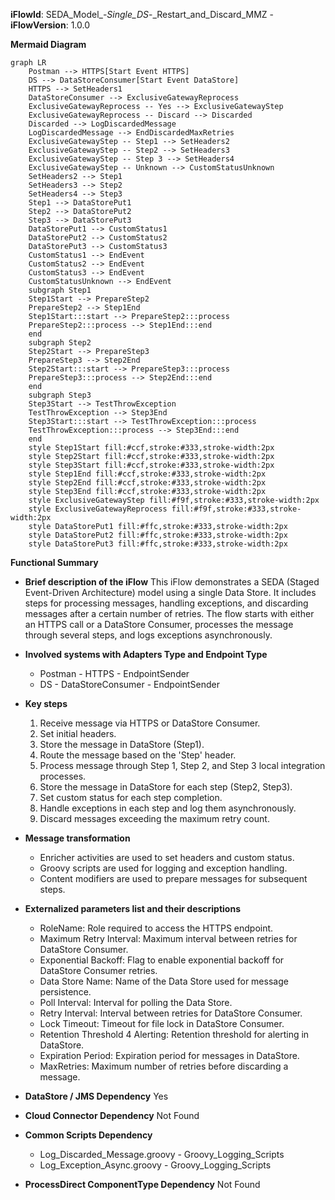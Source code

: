 **iFlowId**: SEDA_Model_-_Single_DS_-_Restart_and_Discard_MMZ - **iFlowVersion**: 1.0.0

**Mermaid Diagram**
```mermaid
graph LR
    Postman --> HTTPS[Start Event HTTPS]
    DS --> DataStoreConsumer[Start Event DataStore]
    HTTPS --> SetHeaders1
    DataStoreConsumer --> ExclusiveGatewayReprocess
    ExclusiveGatewayReprocess -- Yes --> ExclusiveGatewayStep
    ExclusiveGatewayReprocess -- Discard --> Discarded
    Discarded --> LogDiscardedMessage
    LogDiscardedMessage --> EndDiscardedMaxRetries
    ExclusiveGatewayStep -- Step1 --> SetHeaders2
    ExclusiveGatewayStep -- Step2 --> SetHeaders3
    ExclusiveGatewayStep -- Step 3 --> SetHeaders4
    ExclusiveGatewayStep -- Unknown --> CustomStatusUnknown
    SetHeaders2 --> Step1
    SetHeaders3 --> Step2
    SetHeaders4 --> Step3
    Step1 --> DataStorePut1
    Step2 --> DataStorePut2
    Step3 --> DataStorePut3
    DataStorePut1 --> CustomStatus1
    DataStorePut2 --> CustomStatus2
    DataStorePut3 --> CustomStatus3
    CustomStatus1 --> EndEvent
    CustomStatus2 --> EndEvent
    CustomStatus3 --> EndEvent
    CustomStatusUnknown --> EndEvent
    subgraph Step1
    Step1Start --> PrepareStep2
    PrepareStep2 --> Step1End
    Step1Start:::start --> PrepareStep2:::process
    PrepareStep2:::process --> Step1End:::end
    end
    subgraph Step2
    Step2Start --> PrepareStep3
    PrepareStep3 --> Step2End
    Step2Start:::start --> PrepareStep3:::process
    PrepareStep3:::process --> Step2End:::end
    end
    subgraph Step3
    Step3Start --> TestThrowException
    TestThrowException --> Step3End
    Step3Start:::start --> TestThrowException:::process
    TestThrowException:::process --> Step3End:::end
    end
    style Step1Start fill:#ccf,stroke:#333,stroke-width:2px
    style Step2Start fill:#ccf,stroke:#333,stroke-width:2px
    style Step3Start fill:#ccf,stroke:#333,stroke-width:2px
    style Step1End fill:#ccf,stroke:#333,stroke-width:2px
    style Step2End fill:#ccf,stroke:#333,stroke-width:2px
    style Step3End fill:#ccf,stroke:#333,stroke-width:2px
    style ExclusiveGatewayStep fill:#f9f,stroke:#333,stroke-width:2px
    style ExclusiveGatewayReprocess fill:#f9f,stroke:#333,stroke-width:2px
    style DataStorePut1 fill:#ffc,stroke:#333,stroke-width:2px
    style DataStorePut2 fill:#ffc,stroke:#333,stroke-width:2px
    style DataStorePut3 fill:#ffc,stroke:#333,stroke-width:2px
```

**Functional Summary**
- **Brief description of the iFlow**
This iFlow demonstrates a SEDA (Staged Event-Driven Architecture) model using a single Data Store. It includes steps for processing messages, handling exceptions, and discarding messages after a certain number of retries. The flow starts with either an HTTPS call or a DataStore Consumer, processes the message through several steps, and logs exceptions asynchronously.

- **Involved systems with Adapters Type and Endpoint Type**
    - Postman - HTTPS - EndpointSender
    - DS - DataStoreConsumer - EndpointSender

- **Key steps**
    1.  Receive message via HTTPS or DataStore Consumer.
    2.  Set initial headers.
    3.  Store the message in DataStore (Step1).
    4.  Route the message based on the 'Step' header.
    5.  Process message through Step 1, Step 2, and Step 3 local integration processes.
    6.  Store the message in DataStore for each step (Step2, Step3).
    7.  Set custom status for each step completion.
    8.  Handle exceptions in each step and log them asynchronously.
    9.  Discard messages exceeding the maximum retry count.

- **Message transformation**
    - Enricher activities are used to set headers and custom status.
    - Groovy scripts are used for logging and exception handling.
    - Content modifiers are used to prepare messages for subsequent steps.

- **Externalized parameters list and their descriptions**
    - RoleName: Role required to access the HTTPS endpoint.
    - Maximum Retry Interval: Maximum interval between retries for DataStore Consumer.
    - Exponential Backoff: Flag to enable exponential backoff for DataStore Consumer retries.
    - Data Store Name: Name of the Data Store used for message persistence.
    - Poll Interval: Interval for polling the Data Store.
    - Retry Interval: Interval between retries for DataStore Consumer.
    - Lock Timeout: Timeout for file lock in DataStore Consumer.
    - Retention Threshold 4 Alerting: Retention threshold for alerting in DataStore.
    - Expiration Period: Expiration period for messages in DataStore.
    - MaxRetries: Maximum number of retries before discarding a message.

- **DataStore / JMS Dependency**
Yes

- **Cloud Connector Dependency**
Not Found

- **Common Scripts Dependency**
    - Log_Discarded_Message.groovy - Groovy_Logging_Scripts
    - Log_Exception_Async.groovy - Groovy_Logging_Scripts

- **ProcessDirect ComponentType Dependency**
Not Found
